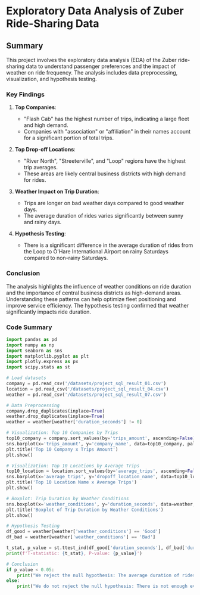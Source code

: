 # Exploratory Data Analysis of Zuber Ride-Sharing Data

## Summary

This project involves the exploratory data analysis (EDA) of the Zuber ride-sharing data to understand passenger preferences and the impact of weather on ride frequency. The analysis includes data preprocessing, visualization, and hypothesis testing.

### Key Findings

1. **Top Companies**:
   - "Flash Cab" has the highest number of trips, indicating a large fleet and high demand.
   - Companies with "association" or "affiliation" in their names account for a significant portion of total trips.

2. **Top Drop-off Locations**:
   - "River North", "Streeterville", and "Loop" regions have the highest trip averages.
   - These areas are likely central business districts with high demand for rides.

3. **Weather Impact on Trip Duration**:
   - Trips are longer on bad weather days compared to good weather days.
   - The average duration of rides varies significantly between sunny and rainy days.

4. **Hypothesis Testing**:
   - There is a significant difference in the average duration of rides from the Loop to O'Hare International Airport on rainy Saturdays compared to non-rainy Saturdays.

### Conclusion

The analysis highlights the influence of weather conditions on ride duration and the importance of central business districts as high-demand areas. Understanding these patterns can help optimize fleet positioning and improve service efficiency. The hypothesis testing confirmed that weather significantly impacts ride duration.

### Code Summary

```python
import pandas as pd
import numpy as np
import seaborn as sns
import matplotlib.pyplot as plt
import plotly.express as px
import scipy.stats as st

# Load datasets
company = pd.read_csv('/datasets/project_sql_result_01.csv')
location = pd.read_csv('/datasets/project_sql_result_04.csv')
weather = pd.read_csv('/datasets/project_sql_result_07.csv')

# Data Preprocessing
company.drop_duplicates(inplace=True)
weather.drop_duplicates(inplace=True)
weather = weather[weather['duration_seconds'] != 0]

# Visualization: Top 10 Companies by Trips
top10_company = company.sort_values(by='trips_amount', ascending=False).head(10)
sns.barplot(x='trips_amount', y='company_name', data=top10_company, palette='dark')
plt.title('Top 10 Company x Trips Amount')
plt.show()

# Visualization: Top 10 Locations by Average Trips
top10_location = location.sort_values(by='average_trips', ascending=False).head(10)
sns.barplot(x='average_trips', y='dropoff_location_name', data=top10_location, palette='dark')
plt.title('Top 10 Location Name x Average Trips')
plt.show()

# Boxplot: Trip Duration by Weather Conditions
sns.boxplot(x='weather_conditions', y='duration_seconds', data=weather, palette="dark")
plt.title('Boxplot of Trip Duration by Weather Conditions')
plt.show()

# Hypothesis Testing
df_good = weather[weather['weather_conditions'] == 'Good']
df_bad = weather[weather['weather_conditions'] == 'Bad']

t_stat, p_value = st.ttest_ind(df_good['duration_seconds'], df_bad['duration_seconds'])
print(f'T-statistic: {t_stat}, P-value: {p_value}')

# Conclusion
if p_value < 0.05:
    print("We reject the null hypothesis: The average duration of rides changes on rainy Saturdays compared to non-rainy Saturdays.")
else:
    print("We do not reject the null hypothesis: There is not enough evidence to conclude that the average duration of rides changes on rainy Saturdays.")

